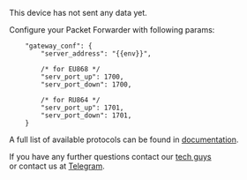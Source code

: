 
This device has not sent any data yet.

Configure your Packet Forwarder with following params:

```
    "gateway_conf": {
        "server_address": "{{env}}",

        /* for EU868 */
        "serv_port_up": 1700,
        "serv_port_down": 1700,

        /* for RU864 */
        "serv_port_up": 1701,
        "serv_port_down": 1701,
    }   
```

A full list of available protocols can be found in [documentation](https://rightech.io/developers/objects/protocol/).

If you have any further questions contact our [tech guys](mailto:development@rightech.io?subject=Telematic%20protocols&body=Im%20interested%20in%20lora%20devices)  
or contact us at [Telegram](https://t.me/rightech_iot).
